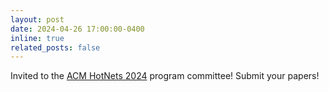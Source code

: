 ```yaml
---
layout: post
date: 2024-04-26 17:00:00-0400
inline: true
related_posts: false
---
```


Invited to the [ACM HotNets 2024](https://conferences.sigcomm.org/hotnets/2024/) program committee! Submit your papers!

